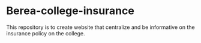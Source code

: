 # Berea-college-insurance
This repository is to create website that centralize and be informative on the insurance policy on the college.
